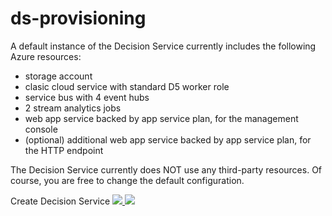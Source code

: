 # ds-provisioning

A default instance of the Decision Service currently includes the following Azure resources:
* storage account
* clasic cloud service with standard D5 worker role
* service bus with 4 event hubs
* 2 stream analytics jobs
* web app service backed by app service plan, for the management console
* (optional) additional web app service backed by app service plan, for the HTTP endpoint

The Decision Service currently does NOT use any third-party resources.  Of course, you are free to change the default configuration.

Create Decision Service <a href="https://portal.azure.com/#create/Microsoft.Template/uri/https%3A%2F%2Fraw.githubusercontent.com%2Fdanmelamed%2Fds-provisioning%2Fmaster%2Fazuredeploy.json" target="_blank">
    <img src="http://azuredeploy.net/deploybutton.png"/>
</a>
<a href="http://armviz.io/#/?load=https%3A%2F%2Fraw.githubusercontent.com%2Fdanmelamed%2Fds-provisioning%2Fmaster%2Fazuredeploy.json" target="_blank">
    <img src="http://armviz.io/visualizebutton.png"/>
</a>

